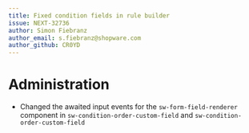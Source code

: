 ```yaml
---
title: Fixed condition fields in rule builder
issue: NEXT-32736
author: Simon Fiebranz
author_email: s.fiebranz@shopware.com
author_github: CR0YD
---
```

# Administration
* Changed the awaited input events for the `sw-form-field-renderer` component in `sw-condition-order-custom-field` and `sw-condition-order-custom-field`
